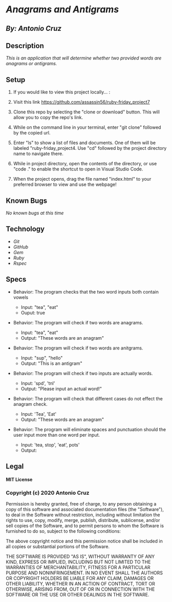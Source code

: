 # _Anagrams and Antigrams_
## _By: Antonio Cruz_
## Description

_This is an application that will determine whether two provided words are anagrams or antigrams._

## Setup


1. If you would like to view this project locally... :

2. Visit this link https://github.com/assassin56/ruby-friday_project7
 
3. Clone this repo by selecting the "clone or download" button. This will allow you to copy the repo's link.

4. While on the command line in your terminal, enter "git clone" followed by the copied url.

5. Enter "ls" to show a list of files and documents. One of them will be labeled "ruby-friday_project4. Use "cd" followed by the project directory name to navigate there.

6. While in project directory, open the contents of the directory, or use "code ." to enable the shortcut to open in Visual Studio Code.

7. When the project opens, drag the file named "index.html" to your preferred browser to view and use the webpage!

## Known Bugs
_No known bugs at this time_

## Technology

* _Git_
* _GitHub_
* _Gem_
* _Ruby_
* _Rspec_


## Specs

* Behavior: The program checks that the two word inputs both contain vowels
  * Input: "tea", "eat"
  * Ouput: true

* Behavior: The program will check if two words are anagrams.
  * Input: "tea", "eat"
  * Output: "These words are an anagram"

* Behavior: The program will check if two words are anitgrams.
  * Input: "sup", "hello"
  * Output: "This is an antigram"

* Behavior: The program will check if two inputs are actually words.
  * Input: 'spd', 'tnl'
  * Output: "Please input an actual word!"

* Behavior: The program will check that different cases do not effect the anagram check.
  * Input: 'Tea', 'Eat'
  * Output: "These words are an anagram"

* Behavior: The program will eliminate spaces and punctuation should the user input more than one word per input.
  * Input: 'tea, stop', 'eat', pots'
  * Output: 
## Legal

#### MIT License

### Copyright (c) 2020 Antonio Cruz

Permission is hereby granted, free of charge, to any person obtaining a copy
of this software and associated documentation files (the "Software"), to deal
in the Software without restriction, including without limitation the rights
to use, copy, modify, merge, publish, distribute, sublicense, and/or sell
copies of the Software, and to permit persons to whom the Software is
furnished to do so, subject to the following conditions:

The above copyright notice and this permission notice shall be included in all
copies or substantial portions of the Software.

THE SOFTWARE IS PROVIDED "AS IS", WITHOUT WARRANTY OF ANY KIND, EXPRESS OR
IMPLIED, INCLUDING BUT NOT LIMITED TO THE WARRANTIES OF MERCHANTABILITY,
FITNESS FOR A PARTICULAR PURPOSE AND NONINFRINGEMENT. IN NO EVENT SHALL THE
AUTHORS OR COPYRIGHT HOLDERS BE LIABLE FOR ANY CLAIM, DAMAGES OR OTHER
LIABILITY, WHETHER IN AN ACTION OF CONTRACT, TORT OR OTHERWISE, ARISING FROM,
OUT OF OR IN CONNECTION WITH THE SOFTWARE OR THE USE OR OTHER DEALINGS IN THE
SOFTWARE.